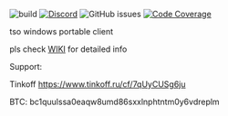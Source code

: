 ![build](https://github.com/fedorovvl/tso_client/actions/workflows/msbuild.yml/badge.svg)
[![Discord](https://img.shields.io/discord/server_id)](https://discord.gg/9G5X7VhA)
![GitHub issues](https://img.shields.io/github/issues/fedorovvl/tso_client)
[![Code Coverage](https://img.shields.io/codecov/c/github/fedorovvl/tso_client)](https://codecov.io/github/fedorovvl/tso_client)

tso windows portable client

pls check [WIKI](https://github.com/fedorovvl/tso_client/wiki) for detailed info



Support:

Tinkoff https://www.tinkoff.ru/cf/7qUyCUSg6ju

BTC: bc1quulssa0eaqw8umd86sxxlnphtntm0y6vdreplm
